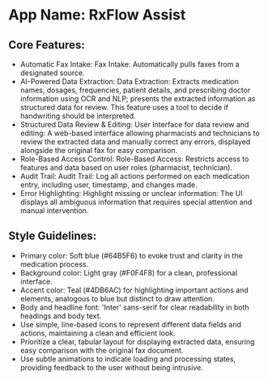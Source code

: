 # **App Name**: RxFlow Assist

## Core Features:

- Automatic Fax Intake: Fax Intake: Automatically pulls faxes from a designated source.
- AI-Powered Data Extraction: Data Extraction: Extracts medication names, dosages, frequencies, patient details, and prescribing doctor information using OCR and NLP; presents the extracted information as structured data for review. This feature uses a tool to decide if handwriting should be interpreted.
- Structured Data Review & Editing: User Interface for data review and editing: A web-based interface allowing pharmacists and technicians to review the extracted data and manually correct any errors, displayed alongside the original fax for easy comparison.
- Role-Based Access Control: Role-Based Access: Restricts access to features and data based on user roles (pharmacist, technician).
- Audit Trail: Audit Trail: Log all actions performed on each medication entry, including user, timestamp, and changes made.
- Error Highlighting: Highlight missing or unclear information: The UI displays all ambiguous information that requires special attention and manual intervention.

## Style Guidelines:

- Primary color: Soft blue (#64B5F6) to evoke trust and clarity in the medication process.
- Background color: Light gray (#F0F4F8) for a clean, professional interface.
- Accent color: Teal (#4DB6AC) for highlighting important actions and elements, analogous to blue but distinct to draw attention.
- Body and headline font: 'Inter' sans-serif for clear readability in both headings and body text.
- Use simple, line-based icons to represent different data fields and actions, maintaining a clean and efficient look.
- Prioritize a clear, tabular layout for displaying extracted data, ensuring easy comparison with the original fax document.
- Use subtle animations to indicate loading and processing states, providing feedback to the user without being intrusive.